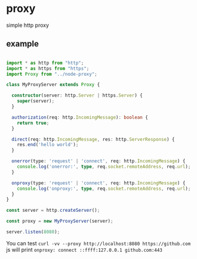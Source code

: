 # proxy
simple http proxy

## example

```ts

import * as http from "http";
import * as https from "https";
import Proxy from "../node-proxy";

class MyProxyServer extends Proxy {

  constructor(server: http.Server | https.Server) {
    super(server);
  }

  authorization(req: http.IncomingMessage): boolean {
    return true;
  }

  direct(req: http.IncomingMessage, res: http.ServerResponse) {
    res.end('hello world');
  }

  onerror(type: 'request' | 'connect', req: http.IncomingMessage) {
    console.log('onerror:', type, req.socket.remoteAddress, req.url);
  }

  onproxy(type: 'request' | 'connect', req: http.IncomingMessage) {
    console.log('onproxy:', type, req.socket.remoteAddress, req.url);
  }
}

const server = http.createServer();

const proxy = new MyProxyServer(server);

server.listen(8080);

```
You can test `curl -vv --proxy http://localhost:8080 https://github.com`
js will print `onproxy: connect ::ffff:127.0.0.1 github.com:443`

